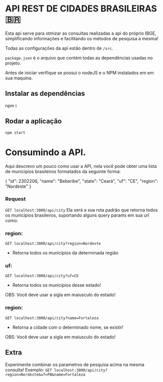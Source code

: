 # API REST DE CIDADES BRASILEIRAS 🇧🇷

Esta api serve para otmizar as consultas realizadas a api do próprio IBGE, simplificando informações e  facilitando os métodos de pesquisa a mesma!

Todas as configurações da api estão dentro de `/src`.

`package.json` é o arquivo que contém todas as dependências usadas no projeto.


Antes de iniciar verifique se  possui o nodeJS e o NPM instalados em em sua maquina.

## Instalar as dependências 

npm  i

## Rodar a aplicação

    npm start

# Consumindo a API.

Aqui descrevo um pouco como usar a API, nela você pode obter uma lista de municipios brasileiros formatados da seguinte forma:


  {
    "id": 2302206,
    "name": "Beberibe",
    "state": "Ceará",
    "uf": "CE",
    "region": "Nordeste"
  }

### Request

`GET localhost:3000/api/city`
Ela  será a sua rota padrão que retorna todos os municípios brasileiros, suportando alguns query params em sua url como:


### region:
`GET localhost:3000/api/city?region=Nordeste`
- Retorna todos os municipios da determinada região

### uf:
`GET localhost:3000/api/city?uf=CE`
- Retorna todos os municipios desse estado!

OBS: Você deve usar a sigla em maiusculo do estado!

### region:
`GET localhost:3000/api/city?name=Fortaleza`
- Retorna a cidade com o determinado nome, se existir!

OBS: Você deve usar a sigla em maiusculo do estado!


## Extra
Experimente combinar os parametros de pesquisa acima na mesma consulta!
 Exemplo:
`GET localhost:3000/api/city?region=Nordeste&uf=PB&name=Fortaleza`
